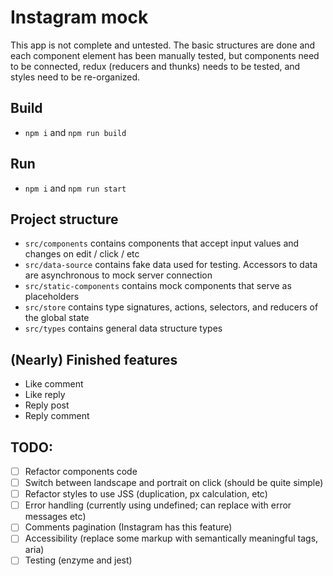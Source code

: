 # Instagram mock
This app is not complete and untested. The basic structures are done and each component element has been manually tested, but components need to be connected, redux (reducers and thunks) needs to be tested, and styles need to be re-organized.

## Build
* `npm i` and `npm run build`

## Run
* `npm i` and `npm run start`

## Project structure
* `src/components` contains components that accept input values and changes on edit / click / etc
* `src/data-source` contains fake data used for testing. Accessors to data are asynchronous to mock server connection
* `src/static-components` contains mock components that serve as placeholders
* `src/store` contains type signatures, actions, selectors, and reducers of the global state
* `src/types` contains general data structure types

## (Nearly) Finished features
* Like comment
* Like reply
* Reply post
* Reply comment

## TODO:
- [ ] Refactor components code
- [ ] Switch between landscape and portrait on click (should be quite simple)
- [ ] Refactor styles to use JSS (duplication, px calculation, etc)
- [ ] Error handling (currently using undefined; can replace with error messages etc)
- [ ] Comments pagination (Instagram has this feature)
- [ ] Accessibility (replace some markup with semantically meaningful tags, aria)
- [ ] Testing (enzyme and jest)
